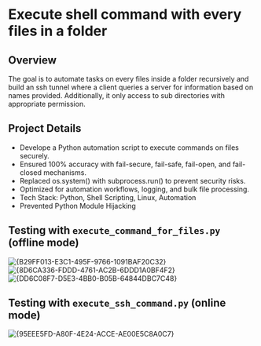 # Execute shell command with every files in a folder
## Overview
The goal is to automate tasks on every files inside a folder recursively and build an ssh tunnel where a client queries a server for information based on names provided. Additionally, it only access to sub directories with appropriate permission.
## Project Details
- Develope a Python automation script to execute commands on files securely.
- Ensured 100% accuracy with fail-secure, fail-safe, fail-open, and fail-closed mechanisms.
- Replaced os.system() with subprocess.run() to prevent security risks.
- Optimized for automation workflows, logging, and bulk file processing.
- Tech Stack: Python, Shell Scripting, Linux, Automation
- Prevented Python Module Hijacking
## Testing with `execute_command_for_files.py` (offline mode)
![{B29FF013-E3C1-495F-9766-1091BAF20C32}](https://github.com/user-attachments/assets/a8a319d2-21bc-4296-a6a7-faf21dbb5111)
![{8D6CA336-FDDD-4761-AC2B-6DDD1A0BF4F2}](https://github.com/user-attachments/assets/d94de11f-8850-4b2e-a83e-1c80adbe4c07)
![{DD6C08F7-D5E3-4BB0-B05B-64844DBC7C48}](https://github.com/user-attachments/assets/20c8943b-d34a-4ea2-a55d-2759893d23cf)
## Testing with `execute_ssh_command.py` (online mode)
![{95EEE5FD-A80F-4E24-ACCE-AE00E5C8A0C7}](https://github.com/user-attachments/assets/3cfda2b8-63ee-4cdb-bc0e-274e1d071e6e)
